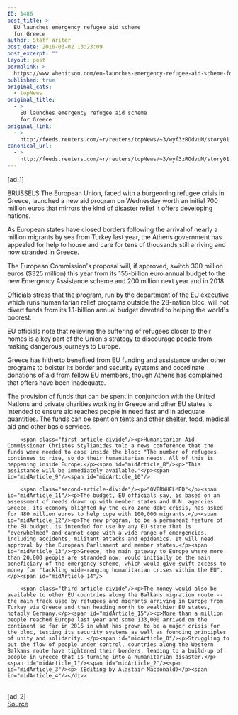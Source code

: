 ```yaml
---
ID: 1486
post_title: >
  EU launches emergency refugee aid scheme
  for Greece
author: Staff Writer
post_date: 2016-03-02 13:23:09
post_excerpt: ""
layout: post
permalink: >
  https://www.whenitson.com/eu-launches-emergency-refugee-aid-scheme-for-greece/
published: true
original_cats:
  - topNews
original_title:
  - >
    EU launches emergency refugee aid scheme
    for Greece
original_link:
  - >
    http://feeds.reuters.com/~r/reuters/topNews/~3/wyf3zROdvuM/story01.htm
canonical_url:
  - >
    http://feeds.reuters.com/~r/reuters/topNews/~3/wyf3zROdvuM/story01.htm
---
```

 [ad_1]
<br><div id="articleText">
<span id="midArticle_start"/>

<span id="midArticle_0"/><span class="focusParagraph" readability="6"><p><span class="articleLocation">BRUSSELS</span> The European Union, faced with a burgeoning refugee crisis in Greece, launched a new aid program on Wednesday worth an initial 700 million euros that mirrors the kind of disaster relief it offers developing nations.</p></span><span id="midArticle_1"/><p>As European states have closed borders following the arrival of nearly a million migrants by sea from Turkey last year, the Athens government has appealed for help to house and care for tens of thousands still arriving and now stranded in Greece.</p><span id="midArticle_2"/><p>The European Commission's proposal will, if approved, switch 300 million euros ($325 million) this year from its 155-billion euro annual budget to the new Emergency Assistance scheme and 200 million next year and in 2018. </p><span id="midArticle_3"/><p>Officials stress that the program, run by the department of the EU executive which runs humanitarian relief programs outside the 28-nation bloc, will not divert funds from its 1.1-billion annual budget devoted to helping the world's poorest.</p><span id="midArticle_4"/><p>EU officials note that relieving the suffering of refugees closer to their homes is a key part of the Union's strategy to discourage people from making dangerous journeys to Europe.</p><span id="midArticle_5"/><p>Greece has hitherto benefited from EU funding and assistance under other programs to bolster its border and security systems and coordinate donations of aid from fellow EU members, though Athens has complained that offers have been inadequate.</p><span id="midArticle_6"/><p>The provision of funds that can be spent in conjunction with the United Nations and private charities working in Greece and other EU states is intended to ensure aid reaches people in need fast and in adequate quantities. The funds can be spent on tents and other shelter, food, medical aid and other basic services.</p><span id="midArticle_7"/>
        
        <span class="first-article-divide"/><p>Humanitarian Aid Commissioner Christos Stylianides told a news conference that the funds were needed to cope inside the bloc: "The number of refugees continues to rise, so do their humanitarian needs. All of this is happening inside Europe.</p><span id="midArticle_8"/><p>"This assistance will be immediately available."</p><span id="midArticle_9"/><span id="midArticle_10"/>
        
        <span class="second-article-divide"/><p>"OVERWHELMED"</p><span id="midArticle_11"/><p>The budget, EU officials say, is based on an assessment of needs drawn up with member states and U.N. agencies. Greece, its economy blighted by the euro zone debt crisis, has asked for 480 million euros to help cope with 100,000 migrants.</p><span id="midArticle_12"/><p>The new program, to be a permanent feature of the EU budget, is intended for use by any EU state that is "overwhelmed" and cannot cope with a wide range of emergencies, including accidents, militant attacks and epidemics. It will need approval by the European Parliament and member states.</p><span id="midArticle_13"/><p>Greece, the main gateway to Europe where more than 20,000 people are stranded now, would initially be the main beneficiary of the emergency scheme, which would give swift access to money for "tackling wide-ranging humanitarian crises within the EU".</p><span id="midArticle_14"/>
        
        <span class="third-article-divide"/><p>The money would also be available to other EU countries along the Balkans migration route -- the main track used by refugees and migrants arriving in Europe from Turkey via Greece and then heading north to wealthier EU states, notably Germany.</p><span id="midArticle_15"/><p>More than a million people reached Europe last year and some 133,000 arrived on the continent so far in 2016 in what has grown to be a major crisis for the bloc, testing its security systems as well as founding principles of unity and solidarity. </p><span id="midArticle_0"/><p>Struggling to put the flow of people under control, countries along the Western Balkans route have tightened their borders, leading to a build-up of people in Greece that is turning into a humanitarian disaster.</p><span id="midArticle_1"/><span id="midArticle_2"/><span id="midArticle_3"/><p> (Editing by Alastair Macdonald)</p><span id="midArticle_4"/></div>
<br>[ad_2]
<br><a href="http://feeds.reuters.com/~r/reuters/topNews/~3/wyf3zROdvuM/story01.htm">Source </a>